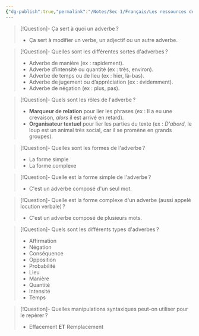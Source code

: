 ```yaml
---
{"dg-publish":true,"permalink":"/Notes/Sec 1/Français/Les ressources de la langue/Les classes de mots/Les classes de mots invariables/L'adverbe/"}
---
```



>[!Question]- Ça sert à quoi un adverbe ?
>- Ça sert à modifier un verbe, un adjectif ou un autre adverbe.

>[!Question]- Quelles sont les différentes sortes d'adverbes ?
>- Adverbe de manière (ex : rapidement).
>- Adverbe d’intensité ou quantité (ex : très, environ).
>- Adverbe de temps ou de lieu (ex : hier, là-bas).
>- Adverbe de jugement ou d’appréciation (ex : évidemment).
>- Adverbe de négation (ex : plus, pas).

>[!Question]- Quels sont les rôles de l'adverbe ?
>- **Marqueur de relation** pour lier les phrases (ex : Il a eu une crevaison, *alors* il est arrivé en retard).
>- **Organisateur textuel** pour lier les parties du texte (ex : *D'abord*, le loup est un animal très social, car il se promène en grands groupes).

>[!Question]- Quelles sont les formes de l'adverbe ?
>- La forme simple
>- La forme complexe

>[!Question]- Quelle est la forme simple de l'adverbe ?
>- C'est un adverbe composé d'un seul mot.

>[!Question]- Quelle est la forme complexe d'un adverbe (aussi appelé locution verbale) ?
>- C'est un adverbe composé de plusieurs mots.

>[!Question]- Quels sont les différents types d'adverbes ?
>- Affirmation
>- Négation
>- Conséquence
>- Opposition
>- Probabilité
>- Lieu
>- Manière
>- Quantité
>- Intensité
>- Temps

>[!Question]- Quelles manipulations syntaxiques peut-on utiliser pour le repèrer ?
>- Effacement **ET** Remplacement

